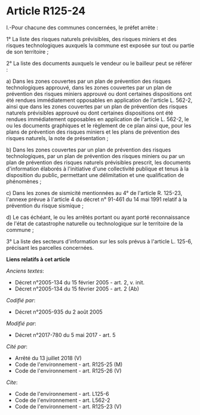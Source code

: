 # Article R125-24

I.-Pour chacune des communes concernées, le préfet arrête : 

1° La liste des risques naturels prévisibles, des risques miniers et des risques technologiques auxquels la commune est
exposée sur tout ou partie de son territoire ; 

2° La liste des documents auxquels le vendeur ou le bailleur peut se référer : 

a) Dans les zones couvertes par un plan de prévention des risques technologiques approuvé, dans les zones couvertes par un
plan de prévention des risques miniers approuvé ou dont certaines dispositions ont été rendues immédiatement opposables en
application de l'article L. 562-2, ainsi que dans les zones couvertes par un plan de prévention des risques naturels
prévisibles approuvé ou dont certaines dispositions ont été rendues immédiatement opposables en application de l'article L.
562-2, le ou les documents graphiques et le règlement de ce plan ainsi que, pour les plans de prévention des risques miniers
et les plans de prévention des risques naturels, la note de présentation ; 

b) Dans les zones couvertes par un plan de prévention des risques technologiques, par un plan de prévention des risques
miniers ou par un plan de prévention des risques naturels prévisibles prescrit, les documents d'information élaborés à
l'initiative d'une collectivité publique et tenus à la disposition du public, permettant une délimitation et une
qualification de phénomènes ; 

c) Dans les zones de sismicité mentionnées au 4° de l'article R. 125-23, l'annexe prévue à l'article 4 du décret n° 91-461 du
14 mai 1991 relatif à la prévention du risque sismique ; 

d) Le cas échéant, le ou les arrêtés portant ou ayant porté reconnaissance de l'état de catastrophe naturelle ou
technologique sur le territoire de la commune ; 

3° La liste des secteurs d'information sur les sols prévus à l'article L. 125-6, précisant les parcelles concernées.

**Liens relatifs à cet article**

_Anciens textes_:

  - Décret n°2005-134 du 15 février 2005 - art. 2, v. init.
  - Décret n°2005-134 du 15 février 2005 - art. 2 (Ab)

_Codifié par_:

  - Décret n°2005-935 du 2 août 2005

_Modifié par_:

  - Décret n°2017-780 du 5 mai 2017 - art. 5

_Cité par_:

  - Arrêté du 13 juillet 2018 (V)
  - Code de l'environnement - art. R125-25 (M)
  - Code de l'environnement - art. R125-26 (V)

_Cite_:

  - Code de l'environnement - art. L125-6
  - Code de l'environnement - art. L562-2
  - Code de l'environnement - art. R125-23 (V)

